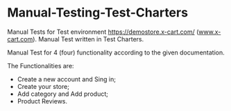 # Manual-Testing-Test-Charters

Manual Tests for Test environment https://demostore.x-cart.com/ (www.x-cart.com). 
Manual Test written in Test Charters.

Manual Test for 4 (four) functionality according to the given documentation.

The Functionalities are:
  - Create a new account and Sing in;
  - Create your store;
  - Add category and Add product;
  - Product Reviews.
